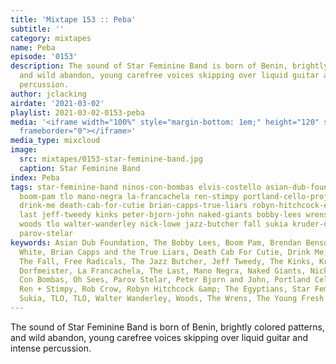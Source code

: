 ```yaml
---
title: 'Mixtape 153 :: Peba'
subtitle: ''
category: mixtapes
name: Peba
episode: '0153'
description: The sound of Star Feminine Band is born of Benin, brightly colored patterns,
  and wild abandon, young carefree voices skipping over liquid guitar and intense
  percussion.
author: jclacking
airdate: '2021-03-02'
playlist: 2021-03-02-0153-peba
media: '<iframe width="100%" style="margin-bottom: 1em;" height="120" src="https://www.mixcloud.com/widget/iframe/?feed=%2Fthe-lacking-org%2Ffn8qop-153-peba%2F&hide_artwork=1&hide_cover=1&light=1"
  frameborder="0"></iframe>'
media_type: mixcloud
image:
  src: mixtapes/0153-star-feminine-band.jpg
  caption: Star Feminine Band
index: Peba
tags: star-feminine-band ninos-con-bombas elvis-costello asian-dub-foundation free-radicals
  boom-pam tlo mano-negra la-francachela ren-stimpy portland-cello-project brendan-benson-jack-white
  drink-me death-cab-for-cutie brian-capps-true-liars robyn-hitchcock-egyptians young-fresh-fellows
  last jeff-tweedy kinks peter-bjorn-john naked-giants bobby-lees wrens oh-sees rob-crow
  woods tlo walter-wanderley nick-lowe jazz-butcher fall sukia kruder-dorfmeister
  parov-stelar
keywords: Asian Dub Foundation, The Bobby Lees, Boom Pam, Brendan Benson &amp; Jack
  White, Brian Capps and the True Liars, Death Cab For Cutie, Drink Me, Elvis Costello,
  The Fall, Free Radicals, The Jazz Butcher, Jeff Tweedy, The Kinks, Kruder &amp;
  Dorfmeister, La Francachela, The Last, Mano Negra, Naked Giants, Nick Lowe, Niños
  Con Bombas, Oh Sees, Parov Stelar, Peter Bjorn and John, Portland Cello Project,
  Ren + Stimpy, Rob Crow, Robyn Hitchcock &amp; The Egyptians, Star Feminine Band,
  Sukia, TLO, TLO, Walter Wanderley, Woods, The Wrens, The Young Fresh Fellows
---
```

The sound of Star Feminine Band is born of Benin, brightly colored patterns, and wild abandon, young carefree voices skipping over liquid guitar and intense percussion.

